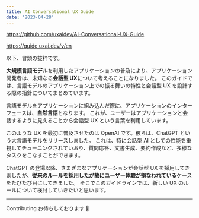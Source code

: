 ```yaml
---
title: AI Conversational UX Guide
date: '2023-04-28'
---
```


https://github.com/uxaidev/AI-Conversational-UX-Guide

https://guide.uxai.dev/v/en

以下、冒頭の抜粋です。

**大規模言語モデル**を利用したアプリケーションの普及により、アプリケーション開発者は、未知なる**会話型 UX**について考えることになりました。 このガイドでは、言語モデルのアプリケーション上での振る舞いの特性と会話型 UX を設計する際の指針についてまとめています。

言語モデルをアプリケーションに組み込んだ際に、アプリケーションのインターフェースは、**自然言語**となります。 これが、ユーザーはアプリケーションと会話するように見えることから会話型 UX という言葉を利用しています。

このような UX を最初に普及させたのは OpenAI です。彼らは、ChatGPT という大言語モデルをリリースしました。 これは、特に会話型 AI としての性能を重視してチューニングされていおり、質問応答、文書生成、要約作成など、多様なタスクをこなすことができます。

ChatGPT の登場以降、さまざまなアプリケーションが会話型 UX を採用してきましたが、**従来のルールを採用したが故にユーザー体験が損なわれている**ケースをたびたび目にしてきました。 そこでこのガイドラインでは、新しい UX のルールについて検討していきたいと思います。

---

Contributing お待ちしております 🙏
